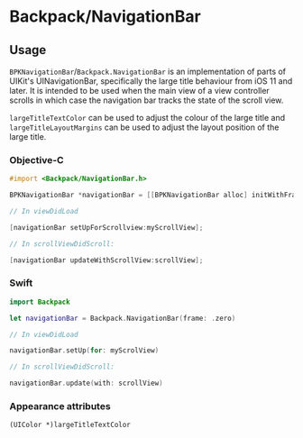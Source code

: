# Backpack/NavigationBar

## Usage

`BPKNavigationBar`/`Backpack.NavigationBar` is an implementation of parts of UIKit's UINavigationBar, specifically the large
title behaviour from iOS 11 and later. It is intended to be used when the main view of a view controller scrolls in which case
the navigation bar tracks the state of the scroll view.

`largeTitleTextColor` can be used to adjust the colour of the large title and `largeTitleLayoutMargins` can be used to adjust
the layout position of the large title.

### Objective-C

```objective-c
#import <Backpack/NavigationBar.h>

BPKNavigationBar *navigationBar = [[BPKNavigationBar alloc] initWithFrame:CGRectZero];

// In viewDidLoad

[navigationBar setUpForScrollview:myScrollView];

// In scrollViewDidScroll:

[navigationBar updateWithScrollView:scrollView];
```

### Swift

```swift
import Backpack

let navigationBar = Backpack.NavigationBar(frame: .zero)

// In viewDidLoad

navigationBar.setUp(for: myScrolView)

// In scrollViewDidScroll:

navigationBar.update(with: scrollView)
```

### Appearance attributes

`(UIColor *)largeTitleTextColor`
